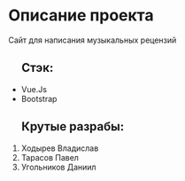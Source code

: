 <!DOCTYPE html>
<html lang="ru">
<body>
    <img src="https://media.giphy.com/avatars/playboicarti/p9WrRKus9vyW/200h.jpg" alt="">
    <h1>
        Описание проекта
    </h1>
    <p>Сайт для написания музыкальных рецензий</p>
    <ul>
        <h2>Стэк:</h2>
        <li>Vue.Js</li>
        <li>Bootstrap</li>
    </ul>
    <ol>
        <h2>Крутые разрабы:</h2>
        <li>
            Ходырев Владислав
        </li>
        <li>
            Тарасов Павел
        </li>
        <li>
            Угольников Даниил
        </li>
    </ol>
    
</body>
</html>